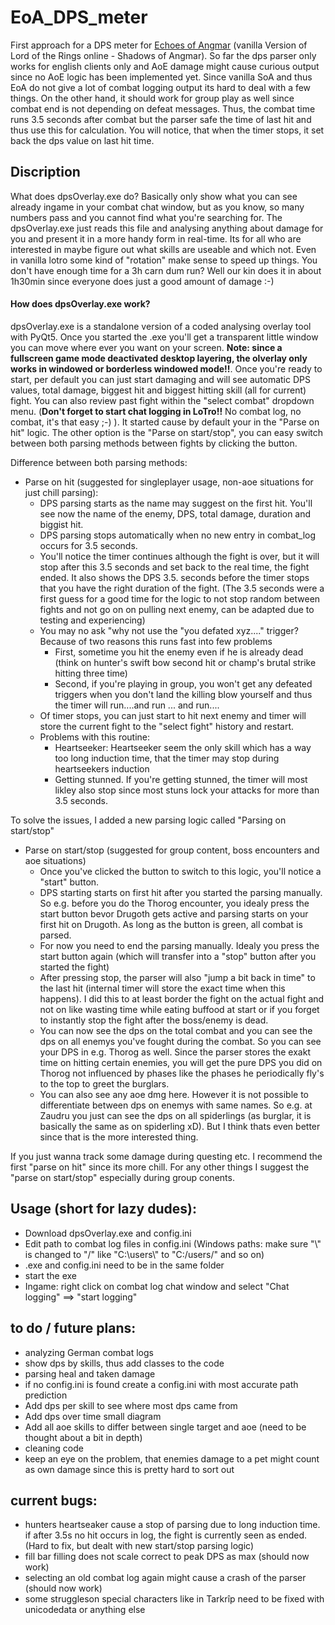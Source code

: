 # EoA_DPS_meter

First approach for a DPS meter for [Echoes of Angmar](https://www.echoesofangmar.com/) (vanilla Version of Lord of the Rings online - Shadows of Angmar). So far the dps parser only works for english clients only and AoE damage might cause curious output since no AoE logic has been implemented yet. Since vanilla SoA and thus EoA do not give a lot of combat logging output its hard to deal with a few things. On the other hand, it should work for group play as well since combat end is not depending on defeat messages. Thus, the combat time runs 3.5 seconds after combat but the parser safe the time of last hit and thus use this for calculation. You will notice, that when the timer stops, it set back the dps value on last hit time.


## Discription

What does dpsOverlay.exe do? Basically only show what you can see already ingame in your combat chat window, but as you know, so many numbers pass and you cannot find what you're searching for. The dpsOverlay.exe just reads this file and analysing anything about damage for you and present it in a more handy form in real-time. Its for all who are interested in maybe figure out what skills are useable and which not. Even in vanilla lotro some kind of "rotation" make sense to speed up things. You don't have enough time for a 3h carn dum run? Well our kin does it in about 1h30min since everyone does just a good amount of damage :-)

#### How does dpsOverlay.exe work?

dpsOverlay.exe is a standalone version of a coded analysing overlay tool with PyQt5. Once you started the .exe you'll get a transparent little window you can move where ever you want on your screen. **Note: since a fullscreen game mode deactivated desktop layering, the olverlay only works in windowed or borderless windowed mode!!**.
Once you're ready to start, per default you can just start damaging and will see automatic DPS values, total damage, biggest hit and biggest hitting skill (all for current) fight. You can also review past fight within the "select combat" dropdown menu. (**Don't forget to start chat logging in LoTro!!** No combat log, no combat, it's that easy ;-) ). It started cause by default your in the "Parse on hit" logic. The other option is the "Parse on start/stop", you can easy switch between both parsing methods between fights by clicking the button. 

Difference between both parsing methods:

- Parse on hit (suggested for singleplayer usage, non-aoe situations for just chill parsing): 
  - DPS parsing starts as the name may suggest on the first hit. You'll see now the name of the enemy, DPS, total damage, duration and biggist hit.
  - DPS parsing stops automatically when no new entry in combat_log occurs for 3.5 seconds.
  - You'll notice the timer continues although the fight is over, but it will stop after this 3.5 seconds and set back to the real time, the fight ended. It also shows the DPS 3.5. seconds before the timer stops that you have the right duration of the fight. (The 3.5 seconds were a first guess for a good time for the logic to not stop random between fights and not go on on pulling next enemy, can be adapted due to testing and experiencing)
  - You may no ask "why not use the "you defated xyz...." trigger? Because of two reasons this runs fast into few problems
    - First, sometime you hit the enemy even if he is already dead (think on hunter's swift bow second hit or champ's brutal strike hitting three time)
    - Second, if you're playing in group, you won't get any defeated triggers when you don't land the killing blow yourself and thus the timer will run....and run ... and run....
  - Of timer stops, you can just start to hit next enemy and timer will store the current fight to the "select fight" history and restart. 
  - Problems with this routine:
    - Heartseeker: Heartseeker seem the only skill which has a way too long induction time, that the timer may stop during heartseekers induction
    - Getting stunned. If you're getting stunned, the timer will most likley also stop since most stuns lock your attacks for more than 3.5 seconds. 

To solve the issues, I added a new parsing logic called "Parsing on start/stop"

- Parse on start/stop (suggested for group content, boss encounters and aoe situations)
  - Once you've clicked the button to switch to this logic, you'll notice a "start" button. 
  - DPS starting starts on first hit after you started the parsing manually. So e.g. before you do the Thorog encounter, you idealy press the start button bevor Drugoth gets active and parsing starts on your first hit on Drugoth. As long as the button is green, all combat is parsed.
  - For now you need to end the parsing manually. Idealy you press the start button again (which will transfer into a "stop" button after you started the fight)
  - After pressing stop, the parser will also "jump a bit back in time" to the last hit (internal timer will store the exact time when this happens). I did this to at least border the fight on the actual fight and not on like wasting time while eating buffood at start or if you forget to instantly stop the fight after the boss/enemy is dead.
  - You can now see the dps on the total combat and you can see the dps on all enemys you've fought during the combat. So you can see your DPS in e.g. Thorog as well. Since the parser stores the exakt time on hitting certain enemies, you will get the pure DPS you did on Thorog not influenced by phases like the phases he periodically fly's to the top to greet the burglars. 
  - You can also see any aoe dmg here. However it is not possible to differentiate between dps on enemys with same names. So e.g. at Zaudru you just can see the dps on all spiderlings (as burglar, it is basically the same as on spiderling xD). But I think thats even better since that is the more interested thing.

If you just wanna track some damage during questing etc. I recommend the first "parse on hit" since its more chill. For any other things I suggest the "parse on start/stop" especially during group conents.

## Usage (short for lazy dudes):

- Download dpsOverlay.exe and config.ini
- Edit path to combat log files in config.ini (Windows paths: make sure "\\" is changed to "/" like "C:\\users\\" to "C:/users/"  and so on) 
- .exe and config.ini need to be in the same folder
- start the exe
- Ingame: right click on combat log chat window and select "Chat logging" ==> "start logging"


## to do / future plans:

- analyzing German combat logs
- show dps by skills, thus add classes to the code
- parsing heal and taken damage
- if no config.ini is found create a config.ini with most accurate path prediction 
- Add dps per skill to see where most dps came from
- Add dps over time small diagram
- Add all aoe skills to differ between single target and aoe (need to be thought about a bit in depth)
- cleaning code
- keep an eye on the problem, that enemies damage to a pet might count as own damage since this is pretty hard to sort out

## current bugs:

- hunters heartseaker cause a stop of parsing due to long induction time. if after 3.5s no hit occurs in log, the fight is currently seen as ended. (Hard to fix, but dealt with new start/stop parsing logic)
- fill bar filling does not scale correct to peak DPS as max (should now work)
- selecting an old combat log again might cause a crash of the parser (should now work)
- some struggleson special characters like in Tarkrîp need to be fixed with unicodedata or anything else


